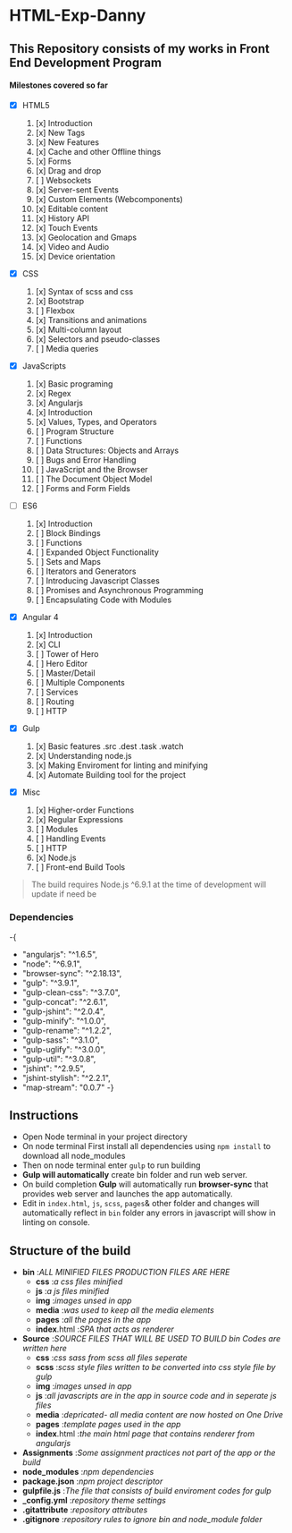 # HTML-Exp-Danny
## This Repository consists of my works in Front End Development Program
#### Milestones covered so far
- [x] HTML5
    1. [x] Introduction
    2. [x] New Tags
    3. [x] New Features
    4. [x] Cache and other Offline things
    5. [x] Forms
    6. [x] Drag and drop
    7. [ ] Websockets
    8. [x] Server-sent Events
    9. [x] Custom Elements (Webcomponents)
    10. [x] Editable content
    11. [x] History API
    12. [x] Touch Events
    13. [x] Geolocation and Gmaps
    14. [x] Video and Audio
    15. [x] Device orientation
- [x] CSS
    1. [x] Syntax of scss and css
    2. [x] Bootstrap
    3. [ ] Flexbox
    4. [x] Transitions and animations
    5. [x] Multi-column layout
    6. [x] Selectors and pseudo-classes
    7. [ ] Media queries

- [x] JavaScripts
    1. [x] Basic programing
    2. [x] Regex
    3. [x] Angularjs
    4. [x] Introduction
    5. [x] Values, Types, and Operators
    6. [ ] Program Structure
    7. [ ] Functions
    8. [ ] Data Structures: Objects and Arrays
    9. [ ] Bugs and Error Handling
    10. [ ] JavaScript and the Browser
    11. [ ] The Document Object Model
    12. [ ] Forms and Form Fields

- [ ] ES6
    1. [x] Introduction
    2. [ ] Block Bindings
    3. [ ] Functions
    4. [ ] Expanded Object Functionality
    5. [ ] Sets and Maps
    6. [ ] Iterators and Generators
    7. [ ] Introducing Javascript Classes
    8. [ ] Promises and Asynchronous Programming
    9. [ ] Encapsulating Code with Modules

- [x] Angular 4
    1. [x] Introduction
    2. [x] CLI
    3. [ ] Tower of Hero
    4. [ ] Hero Editor
    5. [ ] Master/Detail
    6. [ ] Multiple Components
    7. [ ] Services
    8. [ ] Routing
    9. [ ] HTTP

- [x] Gulp
    1. [x] Basic features .src .dest .task .watch
    2. [x] Understanding node.js
    3. [x] Making Enviroment for linting and minifying
    4. [x] Automate Building tool for the project

- [x] Misc
    1. [x] Higher-order Functions
    2. [x] Regular Expressions
    3. [ ] Modules
    4. [ ] Handling Events
    5. [ ] HTTP
    6. [x] Node.js
    7. [ ] Front-end Build Tools

> The build requires Node.js ^6.9.1 at the time of development will update if need be

### **Dependencies**
-{
-    "angularjs": "^1.6.5",
-    "node": "^6.9.1",
-    "browser-sync": "^2.18.13",
-    "gulp": "^3.9.1",
-    "gulp-clean-css": "^3.7.0",
-    "gulp-concat": "^2.6.1",
-    "gulp-jshint": "^2.0.4",
-    "gulp-minify": "^1.0.0",
-    "gulp-rename": "^1.2.2",
-    "gulp-sass": "^3.1.0",
-    "gulp-uglify": "^3.0.0",
-    "gulp-util": "^3.0.8",
-    "jshint": "^2.9.5",
-    "jshint-stylish": "^2.2.1",
-    "map-stream": "0.0.7"
-}

## Instructions
- Open Node terminal in your project directory
- On node terminal First install all dependencies using `npm install` to download all node_modules
- Then on node terminal enter `gulp` to run building
- **Gulp will automatically** create bin folder and run web server.
- On build completion **Gulp** will automatically run **browser-sync** that provides web server and launches the app automatically.
- Edit in `index.html`, `js`, `scss`, `pages`& other folder and changes will automatically reflect in `bin` folder any errors in javascript will show in linting on console.

## Structure of the build
- **bin** :*ALL MINIFIED FILES PRODUCTION FILES ARE HERE*
    - **css** :*a css files minified*
    - **js** :*a js files minified*
    - **img** :*images unsed in app*
    - **media** :*was used to keep all the media elements*
    - **pages** :*all the pages in the app*
    - **index**.html :*SPA that acts as renderer*
- **Source** :*SOURCE FILES THAT WILL BE USED TO BUILD bin Codes are written here*
    - **css** :*css sass from scss all files seperate*
    - **scss** :*scss style files written to be converted into css style file by gulp*    
    - **img** :*images unsed in app*
    - **js** :*all javascripts are in the app in source code and in seperate js files*
    - **media** :*depricated- all media content are now hosted on One Drive*
    - **pages** :*template pages used in the app*
    - **index**.html :*the main html page that contains renderer from angularjs*
- **Assignments** :*Some assignment practices not part of the app or the build*
- **node_modules** :*npm dependencies*
- **package.json** :*npm project descriptor*
- **gulpfile.js** :*The file that consists of build enviroment codes for gulp*
- **_config.yml** :*repository theme settings*
- **.gitattribute** :*repository attributes*
- **.gitignore** :*repository rules to ignore bin and node_module folder*


